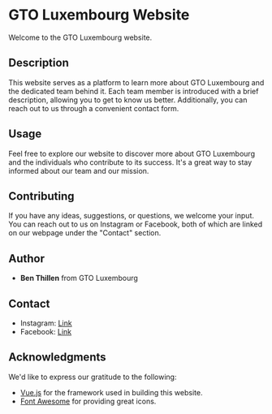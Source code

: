 # GTO Luxembourg Website

Welcome to the GTO Luxembourg website.

## Description

This website serves as a platform to learn more about GTO Luxembourg and the dedicated team behind it. Each team member is introduced with a brief description, allowing you to get to know us better. Additionally, you can reach out to us through a convenient contact form.

## Usage

Feel free to explore our website to discover more about GTO Luxembourg and the individuals who contribute to its success. It's a great way to stay informed about our team and our mission.

## Contributing

If you have any ideas, suggestions, or questions, we welcome your input. You can reach out to us on Instagram or Facebook, both of which are linked on our webpage under the "Contact" section.

## Author

- **Ben Thillen** from GTO Luxembourg

## Contact

- Instagram: [Link](https://www.instagram.com/gto.lu)
- Facebook: [Link](https://www.facebook.com/gtoluxembourg)

## Acknowledgments

We'd like to express our gratitude to the following:

- [Vue.js](https://vuejs.org/) for the framework used in building this website.
- [Font Awesome](https://fontawesome.com/) for providing great icons.
